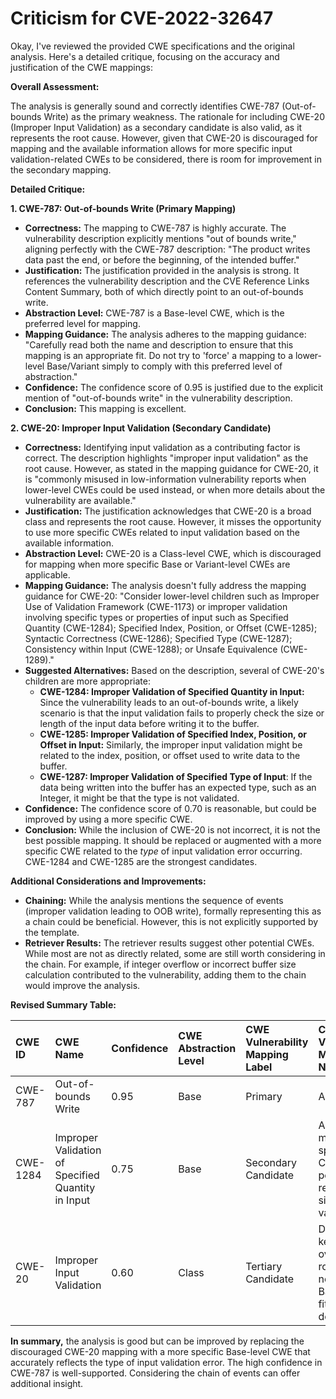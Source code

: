 # Criticism for CVE-2022-32647

Okay, I've reviewed the provided CWE specifications and the original analysis. Here's a detailed critique, focusing on the accuracy and justification of the CWE mappings:

**Overall Assessment:**

The analysis is generally sound and correctly identifies CWE-787 (Out-of-bounds Write) as the primary weakness. The rationale for including CWE-20 (Improper Input Validation) as a secondary candidate is also valid, as it represents the root cause. However, given that CWE-20 is discouraged for mapping and the available information allows for more specific input validation-related CWEs to be considered, there is room for improvement in the secondary mapping.

**Detailed Critique:**

**1. CWE-787: Out-of-bounds Write (Primary Mapping)**

*   **Correctness:** The mapping to CWE-787 is highly accurate. The vulnerability description explicitly mentions "out of bounds write," aligning perfectly with the CWE-787 description: "The product writes data past the end, or before the beginning, of the intended buffer."
*   **Justification:** The justification provided in the analysis is strong. It references the vulnerability description and the CVE Reference Links Content Summary, both of which directly point to an out-of-bounds write.
*   **Abstraction Level:** CWE-787 is a Base-level CWE, which is the preferred level for mapping.
*   **Mapping Guidance:** The analysis adheres to the mapping guidance: "Carefully read both the name and description to ensure that this mapping is an appropriate fit. Do not try to 'force' a mapping to a lower-level Base/Variant simply to comply with this preferred level of abstraction."
*   **Confidence:** The confidence score of 0.95 is justified due to the explicit mention of "out-of-bounds write" in the vulnerability description.
*   **Conclusion:** This mapping is excellent.

**2. CWE-20: Improper Input Validation (Secondary Candidate)**

*   **Correctness:** Identifying input validation as a contributing factor is correct. The description highlights "improper input validation" as the root cause. However, as stated in the mapping guidance for CWE-20, it is "commonly misused in low-information vulnerability reports when lower-level CWEs could be used instead, or when more details about the vulnerability are available."
*   **Justification:** The justification acknowledges that CWE-20 is a broad class and represents the root cause. However, it misses the opportunity to use more specific CWEs related to input validation based on the available information.
*   **Abstraction Level:** CWE-20 is a Class-level CWE, which is discouraged for mapping when more specific Base or Variant-level CWEs are applicable.
*   **Mapping Guidance:** The analysis doesn't fully address the mapping guidance for CWE-20: "Consider lower-level children such as Improper Use of Validation Framework (CWE-1173) or improper validation involving specific types or properties of input such as Specified Quantity (CWE-1284); Specified Index, Position, or Offset (CWE-1285); Syntactic Correctness (CWE-1286); Specified Type (CWE-1287); Consistency within Input (CWE-1288); or Unsafe Equivalence (CWE-1289)."
*   **Suggested Alternatives:** Based on the description, several of CWE-20's children are more appropriate:
    *   **CWE-1284: Improper Validation of Specified Quantity in Input:** Since the vulnerability leads to an out-of-bounds write, a likely scenario is that the input validation fails to properly check the size or length of the input data before writing it to the buffer.
    *   **CWE-1285: Improper Validation of Specified Index, Position, or Offset in Input:** Similarly, the improper input validation might be related to the index, position, or offset used to write data to the buffer.
    *   **CWE-1287: Improper Validation of Specified Type of Input**: If the data being written into the buffer has an expected type, such as an Integer, it might be that the type is not validated.
*   **Confidence:** The confidence score of 0.70 is reasonable, but could be improved by using a more specific CWE.
*   **Conclusion:** While the inclusion of CWE-20 is not incorrect, it is not the best possible mapping.  It should be replaced or augmented with a more specific CWE related to the *type* of input validation error occurring. CWE-1284 and CWE-1285 are the strongest candidates.

**Additional Considerations and Improvements:**

*   **Chaining:** While the analysis mentions the sequence of events (improper validation leading to OOB write), formally representing this as a chain could be beneficial. However, this is not explicitly supported by the template.
*   **Retriever Results:** The retriever results suggest other potential CWEs. While most are not as directly related, some are still worth considering in the chain. For example, if integer overflow or incorrect buffer size calculation contributed to the vulnerability, adding them to the chain would improve the analysis.

**Revised Summary Table:**

| CWE ID    | CWE Name                        | Confidence | CWE Abstraction Level | CWE Vulnerability Mapping Label | CWE-Vulnerability Mapping Notes                                                                       |
| :-------- | :------------------------------ | :--------- | :-------------------- | :------------------------------ | :-------------------------------------------------------------------------------------------------- |
| CWE-787   | Out-of-bounds Write             | 0.95       | Base                  | Primary                       | Allowed                                                                                             |
| CWE-1284  | Improper Validation of Specified Quantity in Input | 0.75       | Base                  | Secondary Candidate                       | Allowed, more specific than CWE-20, potentially related to size/length validation                             |
| CWE-20    | Improper Input Validation       | 0.60       | Class                 | Tertiary Candidate                 | Discouraged, kept as an overarching root cause if no other Base/Variant fits, but less descriptive. |

**In summary,** the analysis is good but can be improved by replacing the discouraged CWE-20 mapping with a more specific Base-level CWE that accurately reflects the type of input validation error. The high confidence in CWE-787 is well-supported. Considering the chain of events can offer additional insight.